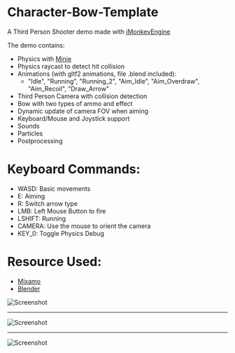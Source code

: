 # Character-Bow-Template

A Third Person Shooter demo made with [jMonkeyEngine](https://jmonkeyengine.org/)

The demo contains:

* Physics with [Minie](https://stephengold.github.io/Minie/minie/overview.html)
* Physics raycast to detect hit collision
* Animations (with gltf2 animations, file .blend included): 
    * "Idle", "Running", "Running_2", "Aim_Idle", "Aim_Overdraw", "Aim_Recoil", "Draw_Arrow"
* Third Person Camera with collision detection
* Bow with two types of ammo and effect
* Dynamic update of camera FOV when aiming
* Keyboard/Mouse and Joystick support
* Sounds
* Particles
* Postprocessing

# Keyboard Commands:
- WASD: Basic movements
- E: Aiming
- R: Switch arrow type
- LMB: Left Mouse Button to fire
- LSHIFT: Running
- CAMERA: Use the mouse to orient the camera
- KEY_0: Toggle Physics Debug

# Resource Used:
- [Mixamo](https://www.mixamo.com/)
- [Blender](https://www.blender.org/download/)

![Screenshot](media/image2.jpg)

------

![Screenshot](media/image3.jpg)

------

![Screenshot](media/image4.jpg)
